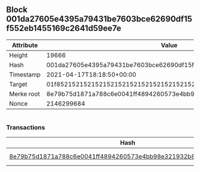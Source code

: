 ## Block 001da27605e4395a79431be7603bce62690df15f552eb1455169c2641d59ee7e

Attribute | Value
--- | ---
Height | 19666
Hash | 001da27605e4395a79431be7603bce62690df15f552eb1455169c2641d59ee7e
Timestamp | 2021-04-17T18:18:50+00:00
Target | 01f8521521521521521521521521521521521521521521521521521521521521
Merke root | 8e79b75d1871a788c6e0041ff4894260573e4bb98e321932b87c20f396d48bc5
Nonce | 2146299684

```

```

### Transactions

Hash | Amount
--- | ---
[8e79b75d1871a788c6e0041ff4894260573e4bb98e321932b87c20f396d48bc5](8e79b75d1871a788c6e0041ff4894260573e4bb98e321932b87c20f396d48bc5.md) | 10.00000000 SKEPTI 
